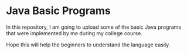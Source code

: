 # Java Basic Programs

In this repository, I am going to upload some of the basic Java programs that were implemented by me during my college course.

Hope this will help the beginners to understand the language easily.
